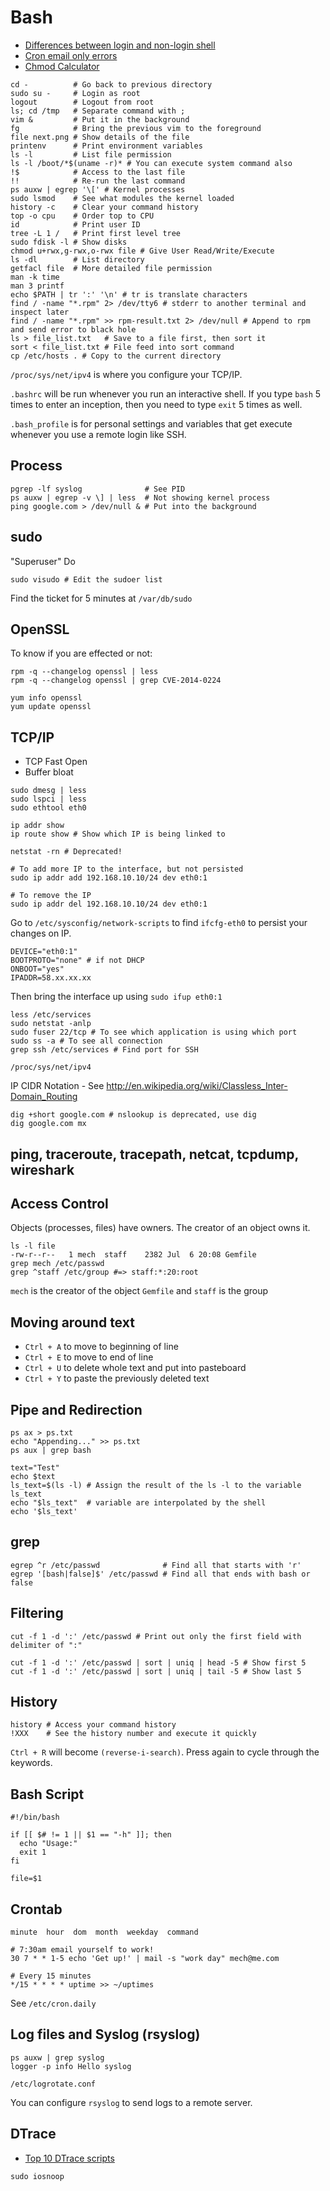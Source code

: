 # Bash

* [Differences between login and non-login shell](http://unix.stackexchange.com/questions/38175/difference-between-login-shell-and-non-login-shell/46856#46856)
* [Cron email only errors](http://serverfault.com/questions/226074/cron-only-get-errors-in-emails)
* [Chmod Calculator](http://chmodcalc.com/)

```
cd -          # Go back to previous directory
sudo su -     # Login as root
logout        # Logout from root
ls; cd /tmp   # Separate command with ;
vim &         # Put it in the background
fg            # Bring the previous vim to the foreground
file next.png # Show details of the file
printenv      # Print environment variables
ls -l         # List file permission
ls -l /boot/*$(uname -r)* # You can execute system command also
!$            # Access to the last file
!!            # Re-run the last command
ps auxw | egrep '\[' # Kernel processes
sudo lsmod    # See what modules the kernel loaded
history -c    # Clear your command history
top -o cpu    # Order top to CPU
id            # Print user ID
tree -L 1 /   # Print first level tree
sudo fdisk -l # Show disks
chmod u+rwx,g-rwx,o-rwx file # Give User Read/Write/Execute
ls -dl        # List directory
getfacl file  # More detailed file permission
man -k time
man 3 printf
echo $PATH | tr ':' '\n' # tr is translate characters
find / -name "*.rpm" 2> /dev/tty6 # stderr to another terminal and inspect later
find / -name "*.rpm" >> rpm-result.txt 2> /dev/null # Append to rpm and send error to black hole
ls > file_list.txt   # Save to a file first, then sort it
sort < file_list.txt # File feed into sort command
cp /etc/hosts . # Copy to the current directory
```

`/proc/sys/net/ipv4` is where you configure your TCP/IP.

`.bashrc` will be run whenever you run an interactive shell. If you type `bash` 5 times to enter an inception, then you need to type `exit` 5 times as well.

`.bash_profile` is for personal settings and variables that get execute whenever you use a remote login like SSH.

## Process

```
pgrep -lf syslog              # See PID
ps auxw | egrep -v \] | less  # Not showing kernel process
ping google.com > /dev/null & # Put into the background
```

## sudo

"Superuser" Do

```
sudo visudo # Edit the sudoer list
```

Find the ticket for 5 minutes at `/var/db/sudo`

## OpenSSL

To know if you are effected or not:

```
rpm -q --changelog openssl | less
rpm -q --changelog openssl | grep CVE-2014-0224
```

```
yum info openssl
yum update openssl
```

## TCP/IP

* TCP Fast Open
* Buffer bloat

```
sudo dmesg | less
sudo lspci | less
sudo ethtool eth0

ip addr show
ip route show # Show which IP is being linked to

netstat -rn # Deprecated!

# To add more IP to the interface, but not persisted
sudo ip addr add 192.168.10.10/24 dev eth0:1

# To remove the IP
sudo ip addr del 192.168.10.10/24 dev eth0:1
```

Go to `/etc/sysconfig/network-scripts` to find `ifcfg-eth0` to persist your changes on IP.

```
DEVICE="eth0:1"
BOOTPROTO="none" # if not DHCP
ONBOOT="yes"
IPADDR=58.xx.xx.xx
```

Then bring the interface up using `sudo ifup eth0:1`

```
less /etc/services
sudo netstat -anlp
sudo fuser 22/tcp # To see which application is using which port
sudo ss -a # To see all connection
grep ssh /etc/services # Find port for SSH
```

`/proc/sys/net/ipv4`

IP CIDR Notation - See http://en.wikipedia.org/wiki/Classless_Inter-Domain_Routing

```
dig +short google.com # nslookup is deprecated, use dig
dig google.com mx
```

## ping, traceroute, tracepath, netcat, tcpdump, wireshark



## Access Control

Objects (processes, files) have owners. The creator of an object owns it.

```
ls -l file
-rw-r--r--   1 mech  staff    2382 Jul  6 20:08 Gemfile
grep mech /etc/passwd
grep ^staff /etc/group #=> staff:*:20:root
```

`mech` is the creator of the object `Gemfile` and `staff` is the group

## Moving around text

* `Ctrl + A` to move to beginning of line
* `Ctrl + E` to move to end of line
* `Ctrl + U` to delete whole text and put into pasteboard
* `Ctrl + Y` to paste the previously deleted text

## Pipe and Redirection

```
ps ax > ps.txt
echo "Appending..." >> ps.txt
ps aux | grep bash

text="Test"
echo $text
ls_text=$(ls -l) # Assign the result of the ls -l to the variable ls_text
echo "$ls_text"  # variable are interpolated by the shell
echo '$ls_text'
```

## grep

```
egrep ^r /etc/passwd              # Find all that starts with 'r'
egrep '[bash|false]$' /etc/passwd # Find all that ends with bash or false
```

## Filtering

```
cut -f 1 -d ':' /etc/passwd # Print out only the first field with delimiter of ":"

cut -f 1 -d ':' /etc/passwd | sort | uniq | head -5 # Show first 5
cut -f 1 -d ':' /etc/passwd | sort | uniq | tail -5 # Show last 5
```

## History

```
history # Access your command history
!XXX    # See the history number and execute it quickly
```

`Ctrl + R` will become `(reverse-i-search)`. Press again to cycle through the keywords.

## Bash Script

```
#!/bin/bash

if [[ $# != 1 || $1 == "-h" ]]; then
  echo "Usage:"
  exit 1
fi

file=$1
```

## Crontab

`minute  hour  dom  month  weekday  command`

```
# 7:30am email yourself to work!
30 7 * * 1-5 echo 'Get up!' | mail -s "work day" mech@me.com

# Every 15 minutes
*/15 * * * * uptime >> ~/uptimes
```

See `/etc/cron.daily`

## Log files and Syslog (rsyslog)

```
ps auxw | grep syslog
logger -p info Hello syslog
```

`/etc/logrotate.conf`

You can configure `rsyslog` to send logs to a remote server.

## DTrace

* [Top 10 DTrace scripts](http://dtrace.org/blogs/brendan/2011/10/10/top-10-dtrace-scripts-for-mac-os-x/)


```
sudo iosnoop
```